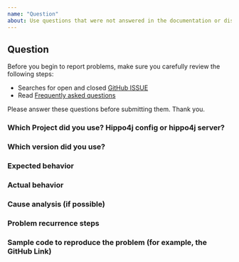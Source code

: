 ```yaml
---
name: "Question"
about: Use questions that were not answered in the documentation or discussion
---
```


## Question

Before you begin to report problems, make sure you carefully review the following steps:

- Searches for open and closed [GitHub ISSUE](https://github.com/opengoofy/hippo4j/issues)
- Read [Frequently asked questions](https://hippo4j.cn/community/faq)

Please answer these questions before submitting them. Thank you.

### Which Project did you use? Hippo4j config or hippo4j server?

### Which version did you use?

### Expected behavior

### Actual behavior

### Cause analysis (if possible)

### Problem recurrence steps

### Sample code to reproduce the problem (for example, the GitHub Link) 
